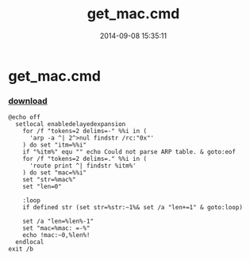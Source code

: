 ﻿---
pid:            5409
poster:         greg zakharov
title:          get_mac.cmd
date:           2014-09-08 15:35:11
format:         posh
parent:         0
parent:         0

---

# get_mac.cmd

### [download](5409.ps1)



```posh
@echo off
  setlocal enabledelayedexpansion
    for /f "tokens=2 delims=-" %%i in (
      'arp -a ^| 2^>nul findstr /rc:"0x"'
    ) do set "itm=%%i"
    if "%itm%" equ "" echo Could not parse ARP table. & goto:eof
    for /f "tokens=2 delims=." %%i in (
      'route print ^| findstr %itm%'
    ) do set "mac=%%i"
    set "str=%mac%"
    set "len=0"
    
    :loop
    if defined str (set str=%str:~1%& set /a "len+=1" & goto:loop)
    
    set /a "len=%len%-1"
    set "mac=%mac: =-%"
    echo !mac:~0,%len%!
  endlocal
exit /b
```
